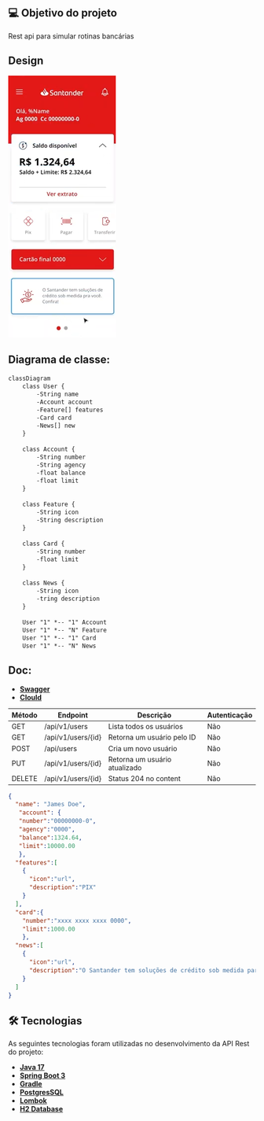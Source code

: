 ## 💻 Objetivo do projeto

Rest api para simular rotinas bancárias

## Design
![img.png](img.png)


## Diagrama de classe:
```mermaid
classDiagram
    class User {
        -String name
        -Account account
        -Feature[] features
        -Card card
        -News[] new
    }

    class Account {
        -String number
        -String agency
        -float balance
        -float limit
    }

    class Feature {
        -String icon
        -String description
    }

    class Card {
        -String number
        -float limit
    }

    class News {
        -String icon
        -tring description
    }

    User "1" *-- "1" Account
    User "1" *-- "N" Feature
    User "1" *-- "1" Card
    User "1" *-- "N" News
```

## Doc:
- **[Swagger](http://localhost:8080/swagger-ui/index.html#/)**
- **[Clould](https://api-restful-api-bank-v1-2024-springprofileactivate.up.railway.app/swagger-ui/index.html)**

| Método | Endpoint           | Descrição                     | Autenticação |
|--------|--------------------|-------------------------------|--------------|
| GET    | /api/v1/users      | Lista todos os usuários       | Não          |
| GET    | /api/v1/users/{id} | Retorna um usuário pelo ID    | Não          |
| POST   | /api/users         | Cria um novo usuário          | Não          |
| PUT    | /api/v1/users/{id} | Retorna um usuário atualizado | Não          |
| DELETE | /api/v1/users/{id} | Status 204 no content         | Não          |

```json
{
  "name": "James Doe",
   "account": {
   "number":"00000000-0",
   "agency":"0000",
   "balance":1324.64,
   "limit":10000.00   
   },
  "features":[
    {
      "icon":"url",
      "description":"PIX"
    }
  ],
  "card":{
    "number":"xxxx xxxx xxxx 0000",
    "limit":1000.00    
    },
  "news":[
    {
      "icon":"url",
      "description":"O Santander tem soluções de crédito sob medida para você."
    }   
  ]
}
```

## 🛠 Tecnologias

As seguintes tecnologias foram utilizadas no desenvolvimento da API Rest do projeto:

- **[Java 17](https://www.oracle.com/java)**
- **[Spring Boot 3](https://spring.io/projects/spring-boot)**
- **[Gradle](https://gradle.org/)**
- **[PostgresSQL](https://www.postgresql.org/)**
- **[Lombok](https://projectlombok.org)**
- **[H2 Database](com.h2database)**
